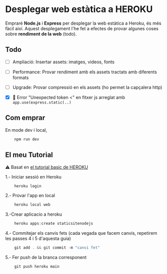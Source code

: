 # Desplegar web estàtica a HEROKU

Empraré **Node.js** i **Express** per desplegar la web estàtica a Heroku, és més fàcil així. Aquest desplegament l'he fet a efectes de provar algunes coses sobre **rendiment de la web** (todo).

## Todo

 - [ ] Ampliació: Insertar assets: imatges, videos, fonts
 - [ ] Performance: Provar rendiment amb els assets tractats amb diferents formats
 - [ ] Upgrade: Provar compressió en els assets (ho permet la capçalera http)
 - [x] :bug: Error "Unexpected token <" en fitxer js arreglat amb `app.use(express.static(..)`




## Com emprar

En mode dev i local, 

```js
    npm run dev
```

## El meu Tutorial

:warning: Basat en [el tutorial basic de HEROKU](https://devcenter.heroku.com/articles/getting-started-with-nodejs)

1.- Iniciar sessió en Heroku

```js
    heroku login
```

2.- Provar l'app en local

```js
    heroku local web
```

3.-Crear aplicacio a heroku

```js
    heroku apps:create staticsitenodejs
```

4.- Commitejar els canvis fets (cada vegada que facem canvis, repetirem les passes 4 i 5 d'aquesta guia)

```js
    git add . && git commit -m "canvi fet"
```

5.- Fer push de la branca corresponent

```js
    git push heroku main
```


